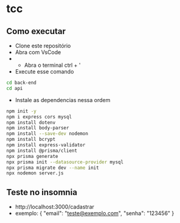 # tcc 

## Como executar
- Clone este repositório
- Abra com VsCode
- - Abra o terminal ctrl + '
- Execute esse comando
```bash
cd back-end
cd api
```
- Instale as dependencias nessa ordem
```bash
npm init -y
npm i express cors mysql 
npm install dotenv
npm install body-parser
npm install --save-dev nodemon
npm install bcrypt
npm install express-validator
npm install @prisma/client
npx prisma generate
npx prisma init --datasource-provider mysql
npx prisma migrate dev --name init
npx nodemon server.js

```

## Teste no insomnia 
- http://localhost:3000/cadastrar
- exemplo:
{
  "email": "teste@exemplo.com",
  "senha": "123456"
}


